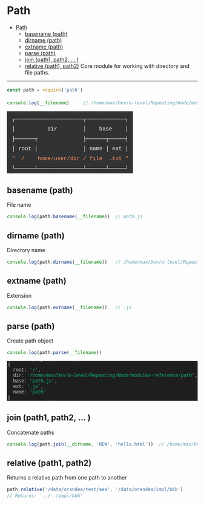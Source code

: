 # Path

- [Path](#path)
	- [basename (path)](#basename-path)
	- [dirname (path)](#dirname-path)
	- [extname (path)](#extname-path)
	- [parse (path)](#parse-path)
	- [join (path1, path2, ... )](#join-path1-path2)
	- [relative (path1, path2)](#relative-path1-path2)
Core module for working with directory and file paths.
***

```javascript
const path = require('path')

console.log(__filename)		// /home/max/Dev/a-level/Repeating/Node/modules-reference/path/path.js
```

![](img/2020-04-29-23-30-04.png)


## basename (path)

File name

```javascript
console.log(path.basename(__filename))	// path.js
```


## dirname (path)

Directory name

```javascript
console.log(path.dirname(__filename))	// /home/max/Dev/a-level/Repeating/Node/modules-reference/path/path.js
```


## extname (path)

Extension

```javascript
console.log(path.extname(__filename))	// .js
```


## parse (path)

Create path object

```javascript
console.log(path.parse(__filename))
```
![](img/2020-04-29-23-30-49.png)


## join (path1, path2, ... )

Concatenate paths

```javascript
console.log(path.join(__dirname, 'NEW', 'hello.html'))	// /home/max/Dev/a-level/Repeating/Node/modules-reference/path/NEW/hello.html
```


## relative (path1, path2)

Returns a relative path from one path to another

```javascript
path.relative('/data/orandea/test/aaa', '/data/orandea/impl/bbb')
// Returns: '../../impl/bbb'
```
